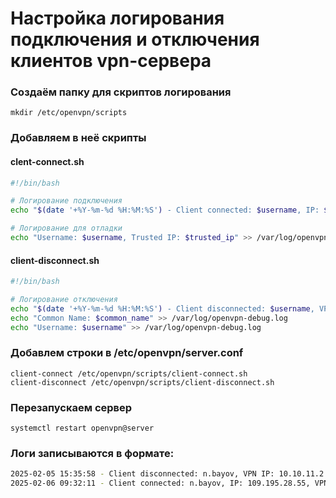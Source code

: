 # Настройка логирования подключения и отключения клиентов vpn-сервера

### Создаём папку для скриптов логирования

```
mkdir /etc/openvpn/scripts
```
### Добавляем в неё скрипты
#### clent-connect.sh

```bash
#!/bin/bash

# Логирование подключения
echo "$(date '+%Y-%m-%d %H:%M:%S') - Client connected: $username, IP: $trusted_ip, VPN IP: $ifconfig_pool_remote_ip" >> /var/log/openvpn-connections.log

# Логирование для отладки
echo "Username: $username, Trusted IP: $trusted_ip" >> /var/log/openvpn-debug.log
```

#### client-disconnect.sh

```bash
#!/bin/bash

# Логирование отключения
echo "$(date '+%Y-%m-%d %H:%M:%S') - Client disconnected: $username, VPN IP: $ifconfig_pool_remote_ip" >> /var/log/openvpn-connections.log
echo "Common Name: $common_name" >> /var/log/openvpn-debug.log
echo "Username: $username" >> /var/log/openvpn-debug.log
```

### Добавлем строки в /etc/openvpn/server.conf

```
client-connect /etc/openvpn/scripts/client-connect.sh
client-disconnect /etc/openvpn/scripts/client-disconnect.sh
```

### Перезапускаем сервер 
```
systemctl restart openvpn@server
```
### Логи записываются в формате:
```bash
2025-02-05 15:35:58 - Client disconnected: n.bayov, VPN IP: 10.10.11.2
2025-02-06 09:32:11 - Client connected: n.bayov, IP: 109.195.28.55, VPN IP: 10.10.11.2`
```
